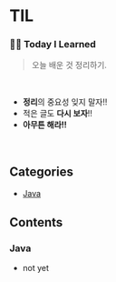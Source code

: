 # TIL

### ✍🏻 **Today I Learned**

> 오늘 배운 것 정리하기.

<br>

- **정리**의 중요성 잊지 말자!!
- 적은 글도 **다시 보자**!!
- **아무튼 해라!!**
<br>

## Categories

- [Java](Java)


## Contents
### Java
- not yet
